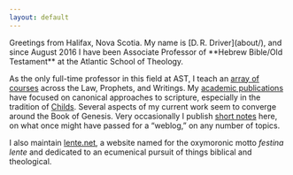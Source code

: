 ```yaml
---
layout: default
---
```


<div class="lead pretty-links">
  Greetings from Halifax, Nova Scotia. My name is [D.&#8239;R.&nbsp;Driver](about/), and since August 2016 I have been Associate Professor of **Hebrew Bible/Old Testament** at the Atlantic School of Theology.

  As the only full-time professor in this field at AST, I teach an [array of courses](courses/) across the Law, Prophets, and Writings.
  My [academic publications](work/) have focused on canonical approaches to scripture, especially in the tradition of [Childs](bsc/).
  Several aspects of my current work seem to converge around the Book of Genesis.
  Very occasionally I publish [short notes](notes/) here, on what once might have passed for a “weblog,” on any number of topics.

  I also maintain [lente.net](http://lente.net), a website named for the oxymoronic motto *festina lente* and dedicated to an ecumenical pursuit of things biblical and theological.
</div>
